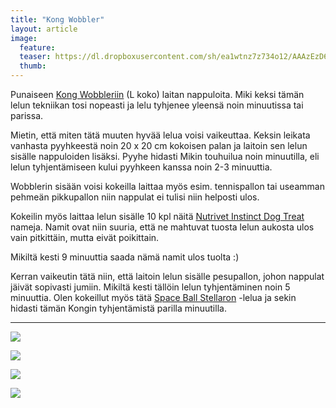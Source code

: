 ```yaml
---
title: "Kong Wobbler"
layout: article
image:
  feature:
  teaser: https://dl.dropboxusercontent.com/sh/ea1wtnz7z734o12/AAAzEzD6QvL2GbZMGS6FuLhOa/aktivointilelut/kongit/DSC12971-245px.jpg
  thumb:
---
```


Punaiseen [Kong Wobbleriin](http://clk.tradedoubler.com/click?p(240480)a(2526211)g(21401374)url(https://www.mustijamirri.fi/kong-wobbler-026806-1)) (L koko) laitan nappuloita. Miki keksi tämän lelun tekniikan tosi nopeasti ja lelu tyhjenee yleensä noin minuutissa tai parissa.

Mietin, että miten tätä muuten hyvää lelua voisi vaikeuttaa. Keksin leikata vanhasta pyyhkeestä noin 20 x 20 cm kokoisen palan ja laitoin sen lelun sisälle nappuloiden lisäksi. Pyyhe hidasti Mikin touhuilua noin minuutilla, eli lelun tyhjentämiseen kului pyyhkeen kanssa noin 2-3 minuuttia.

Wobblerin sisään voisi kokeilla laittaa myös esim. tennispallon tai useamman pehmeän pikkupallon niin nappulat ei tulisi niin helposti ulos.

Kokeilin myös laittaa lelun sisälle 10 kpl näitä [Nutrivet Instinct Dog Treat](http://clk.tradedoubler.com/click?p(210840)a(2526211)g(19927404)url(http://www.zooplus.fi/shop/koirat/luut/nutrivet)) nameja. Namit ovat niin suuria, että ne mahtuvat tuosta lelun aukosta ulos vain pitkittäin, mutta eivät poikittain.

Mikiltä kesti 9 minuuttia saada nämä namit ulos tuolta :)

Kerran vaikeutin tätä niin, että laitoin lelun sisälle pesupallon, johon nappulat jäivät sopivasti jumiin. Mikiltä kesti tällöin lelun tyhjentäminen noin 5 minuuttia. Olen kokeillut myös tätä [Space Ball Stellaron](/aktivointilelut/space-ball-stellaron/) -lelua ja sekin hidasti tämän Kongin tyhjentämistä parilla minuutilla.

---

[![](https://dl.dropboxusercontent.com/sh/ea1wtnz7z734o12/AAB5ph3fDeq_8Ar94AOpWDpLa/aktivointilelut/kongit/DSC12846_2-800px.jpg)](https://dl.dropboxusercontent.com/sh/ea1wtnz7z734o12/AABMwR0FbwtSutSjC1GCUBKga/aktivointilelut/kongit/DSC12846_2.jpg)

[![](https://dl.dropboxusercontent.com/sh/ea1wtnz7z734o12/AABCq_leStxg7FJntAHtbV1-a/aktivointilelut/kongit/DSC12971_2-800px.jpg)](https://dl.dropboxusercontent.com/sh/ea1wtnz7z734o12/AAASXZ8I472p_GdZYPwcAVlBa/aktivointilelut/kongit/DSC12971_2.jpg)

[![](https://dl.dropboxusercontent.com/sh/ea1wtnz7z734o12/AAAad4vrs3JRQdqfsgFN1-nPa/aktivointilelut/kongit/DSC57921-800px.jpg)](https://dl.dropboxusercontent.com/sh/ea1wtnz7z734o12/AABWzOtLflO4PwsHr64rEbdYa/aktivointilelut/kongit/DSC57921.jpg)

[![](https://dl.dropboxusercontent.com/sh/ea1wtnz7z734o12/AAB-1eJtz-X_hrj3IEKFUraxa/aktivointilelut/kongit/DS41310-800px.jpg)](https://dl.dropboxusercontent.com/sh/ea1wtnz7z734o12/AAAxK7-0bJyTMWkcpKDb0Y4ca/aktivointilelut/kongit/DS41310.jpg)

